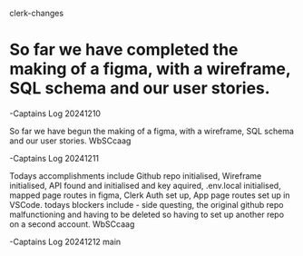 clerk-changes

So far we have completed the making of a figma, with a wireframe, SQL schema and our user stories. 
=======
-Captains Log 20241210

So far we have begun the making of a figma, with a wireframe, SQL schema and our user stories. WbSCcaag

-Captains Log 20241211

Todays accomplishments include Github repo initialised, Wireframe initialised, API found and initialised
and key aquired, .env.local initialised, mapped page routes in figma, Clerk Auth set up, App page routes
set up in VSCode. todays blockers include - side questing, the original github repo malfunctioning and
having to be deleted so having to set up another repo on a second account. WbSCcaag


-Captains Log 20241212
main
